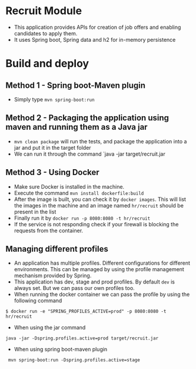 # Recruit Module
* This application provides APIs for creation of job offers and enabling candidates to apply them.
* It uses Spring boot, Spring data and h2 for in-memory persistence
# Build and deploy
## Method 1 - Spring boot-Maven plugin
* Simply type `mvn spring-boot:run`
## Method 2 - Packaging the application using maven and running them as a Java jar
* `mvn clean package` will run the tests, and package the application into a jar and put it in the target folder
* We can run it through the command `java -jar target/recruit.jar
## Method 3 - Using Docker
* Make sure Docker is installed in the machine.
* Execute the command `mvn install dockerfile:build`
* After the image is built, you can check it by `docker images`. This will list the images in the machine and an image named `hr/recruit` should be present in the list
* Finally run it by `docker run -p 8080:8080 -t hr/recruit`
* If the service is not responding check if your firewall is blocking the requests from the container.
## Managing different profiles
* An application has multiple profiles. Different configurations for different environments. This can be managed by using the profile management mechanism provided by Spring.
* This application has dev, stage and prod profiles. By default `dev` is always set. But we can pass our own profiles too.
* When running the docker container we can pass the profile by using the following command
 
```
$ docker run -e "SPRING_PROFILES_ACTIVE=prod" -p 8080:8080 -t hr/recruit
```

* When using the jar command

```
java -jar -Dspring.profiles.active=prod target/recruit.jar
```

* When using spring boot-maven plugin

```
 mvn spring-boot:run -Dspring.profiles.active=stage
```
